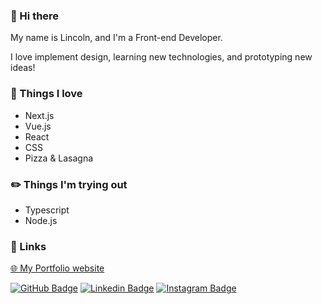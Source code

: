 ### 🤙 Hi there 
My name is Lincoln, and I'm a Front-end Developer.

I love implement design, learning new technologies, and prototyping new ideas!

### :tada: Things I love 

- Next.js
- Vue.js
- React
- CSS
- Pizza & Lasagna

### :pencil2: Things I'm trying out 

- Typescript
- Node.js

### :link: Links 

<a href="https://alelincoln.vercel.app/" >🌐 My Portfolio website</a>

[![GitHub Badge](https://img.shields.io/github/followers/AleLincoln?label=follow&style=social)](https://github.com/AleLincoln/)
[![Linkedin Badge](https://img.shields.io/badge/-LinkedIn-blue?style=flat-square&logo=Linkedin&logoColor=white&link=https://www.linkedin.com/in/lincoln-alexandrino/)](https://www.linkedin.com/in/lincoln-alexandrino/)
[![Instagram Badge](https://img.shields.io/badge/-Instagram-purple?style=flat-square&logo=Instagram&logoColor=white&link=https://www.instagram.com/ale_lincoln/)](https://www.instagram.com/ale_lincoln/)
